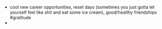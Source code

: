 - cool new career opportunities, reset days (sometimes you just gotta let yourself feel like shit and eat some ice cream), good/healthy friendships #gratitude
- 
